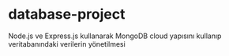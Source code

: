 # database-project
Node.js ve Express.js kullanarak MongoDB cloud yapısını kullanıp veritabanındaki verilerin yönetilmesi

